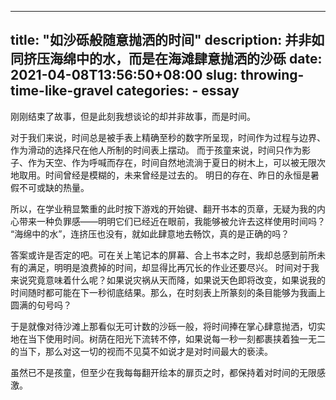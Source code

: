 
---
title: "如沙砾般随意抛洒的时间"
description: 并非如同挤压海绵中的水，而是在海滩肆意抛洒的沙砾
date: 2021-04-08T13:56:50+08:00
slug: throwing-time-like-gravel
categories:
    - essay
---

刚刚结束了故事，但是此刻我想谈论的却并非故事，而是时间。

对于我们来说，时间总是被手表上精确至秒的数字所呈现，时间作为过程与边界、作为滑动的选择尺在他人所制的时间表上摆动。 而于孩童来说，时间只作为影子、作为天空、作为呼喊而存在，时间自然地流淌于夏日的树木上，可以被无限次地取用。时间曾经是模糊的，未来曾经是过去的。 明日的存在、昨日的永恒是暑假不可或缺的热量。

所以，在学业稍显繁重的此时按下游戏的开始键、翻开书本的页章，无疑为我的内心带来一种负罪感——明明它们已经近在眼前，我能够被允许去这样使用时间吗？ “海绵中的水”，连挤压也没有，就如此肆意地去畅饮，真的是正确的吗？

答案或许是否定的吧。可在关上笔记本的屏幕、合上书本之时，我却总感到前所未有的满足，明明是浪费掉的时间，却显得比再冗长的作业还要尽兴。 时间对于我来说究竟意味着什么呢？如果说灾祸从天而降，如果说天色即将改变，如果说我的时间随时都可能在下一秒彻底结果。那么，在时刻表上所篆刻的条目能够为我画上圆满的句号吗？

于是就像对待沙滩上那看似无可计数的沙砾一般，将时间捧在掌心肆意抛洒，切实地在当下使用时间。树荫在阳光下流转不停，如果说每一秒一刻都裹挟着独一无二的当下，那么对这一切的视而不见莫不如说才是对时间最大的亵渎。

虽然已不是孩童，但至少在我每每翻开绘本的扉页之时，都保持着对时间的无限感激。
